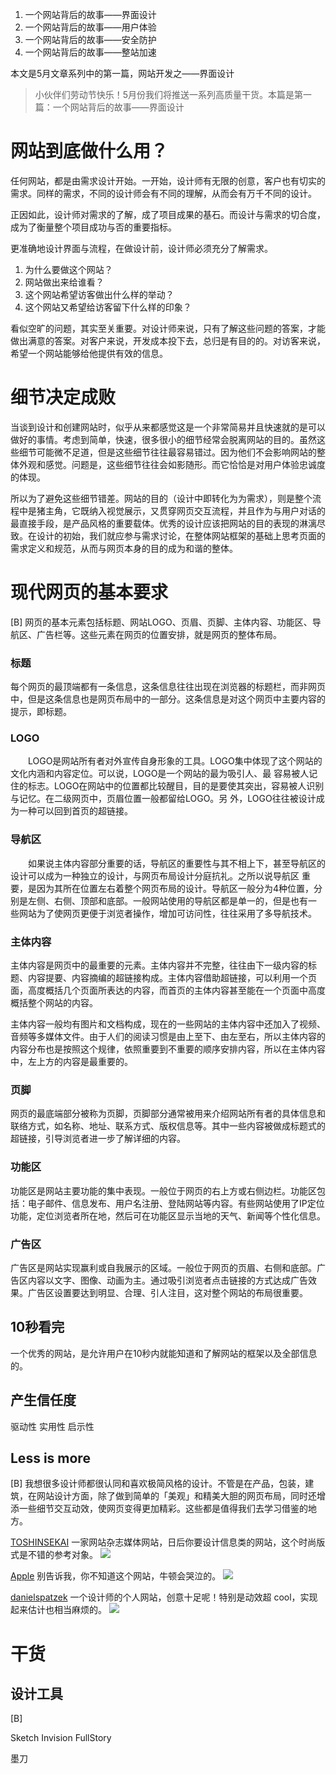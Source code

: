 1. 一个网站背后的故事——界面设计
1. 一个网站背后的故事——用户体验
1. 一个网站背后的故事——安全防护
1. 一个网站背后的故事——整站加速

本文是5月文章系列中的第一篇，网站开发之——界面设计

> 小伙伴们劳动节快乐！5月份我们将推送一系列高质量干货。本篇是第一篇：一个网站背后的故事——界面设计

# 网站到底做什么用？

任何网站，都是由需求设计开始。一开始，设计师有无限的创意，客户也有切实的需求。同样的需求，不同的设计师会有不同的理解，从而会有万千不同的设计。

正因如此，设计师对需求的了解，成了项目成果的基石。而设计与需求的切合度，成为了衡量整个项目成功与否的重要指标。

更准确地设计界面与流程，在做设计前，设计师必须充分了解需求。

1. 为什么要做这个网站？
1. 网站做出来给谁看？
1. 这个网站希望访客做出什么样的举动？
1. 这个网站又希望给访客留下什么样的印象？

看似空旷的问题，其实至关重要。对设计师来说，只有了解这些问题的答案，才能做出满意的答案。对客户来说，开发成本投下去，总归是有目的的。对访客来说，希望一个网站能够给他提供有效的信息。

# 细节决定成败

当谈到设计和创建网站时，似乎从来都感觉这是一个非常简易并且快速就的是可以做好的事情。考虑到简单，快速，很多很小的细节经常会脱离网站的目的。虽然这些细节可能微不足道，但是这些细节往往最容易错过。因为他们不会影响网站的整体外观和感觉。问题是，这些细节往往会如影随形。而它恰恰是对用户体验忠诚度的体现。

所以为了避免这些细节错差。网站的目的（设计中即转化为为需求），则是整个流程中是猪主角，它既纳入视觉展示，又贯穿网页交互流程，并且作为与用户对话的最直接手段，是产品风格的重要载体。优秀的设计应该把网站的目的表现的淋漓尽致。在设计的初始，我们就应参与需求讨论，在整体网站框架的基础上思考页面的需求定义和规范，从而与网页本身的目的成为和谐的整体。

# 现代网页的基本要求

[B]
网页的基本元素包括标题、网站LOGO、页眉、页脚、主体内容、功能区、导航区、广告栏等。这些元素在网页的位置安排，就是网页的整体布局。

### 标题

每个网页的最顶端都有一条信息，这条信息往往出现在浏览器的标题栏，而非网页中，但是这条信息也是网页布局中的一部分。这条信息是对这个网页中主要内容的提示，即标题。

### LOGO

　　LOGO是网站所有者对外宣传自身形象的工具。LOGO集中体现了这个网站的文化内涵和内容定位。可以说，LOGO是一个网站的最为吸引人、最 容易被人记住的标志。LOGO在网站中的位置都比较醒目，目的是要使其突出，容易被人识别与记忆。在二级网页中，页眉位置一般都留给LOGO。另 外，LOGO往往被设计成为一种可以回到首页的超链接。

### 导航区

　　如果说主体内容部分重要的话，导航区的重要性与其不相上下，甚至导航区的设计可以成为一种独立的设计，与网页布局设计分庭抗礼。之所以说导航区 重要，是因为其所在位置左右着整个网页布局的设计。导航区一般分为4种位置，分别是左侧、右侧、顶部和底部。一般网站使用的导航区都是单一的，但是也有一 些网站为了使网页更便于浏览者操作，增加可访问性，往往采用了多导航技术。

### 主体内容

主体内容是网页中的最重要的元素。主体内容并不完整，往往由下一级内容的标题、内容提要、内容摘编的超链接构成。主体内容借助超链接，可以利用一个页面，高度概括几个页面所表达的内容，而首页的主体内容甚至能在一个页面中高度概括整个网站的内容。

主体内容一般均有图片和文档构成，现在的一些网站的主体内容中还加入了视频、音频等多媒体文件。由于人们的阅读习惯是由上至下、由左至右，所以主体内容的内容分布也是按照这个规律，依照重要到不重要的顺序安排内容，所以在主体内容中，左上方的内容是最重要的。

### 页脚

网页的最底端部分被称为页脚，页脚部分通常被用来介绍网站所有者的具体信息和联络方式，如名称、地址、联系方式、版权信息等。其中一些内容被做成标题式的超链接，引导浏览者进一步了解详细的内容。

### 功能区

功能区是网站主要功能的集中表现。一般位于网页的右上方或右侧边栏。功能区包括：电子邮件、信息发布、用户名注册、登陆网站等内容。有些网站使用了IP定位功能，定位浏览者所在地，然后可在功能区显示当地的天气、新闻等个性化信息。

### 广告区

广告区是网站实现赢利或自我展示的区域。一般位于网页的页眉、右侧和底部。广告区内容以文字、图像、动画为主。通过吸引浏览者点击链接的方式达成广告效果。广告区设置要达到明显、合理、引人注目，这对整个网站的布局很重要。

## 10秒看完

一个优秀的网站，是允许用户在10秒内就能知道和了解网站的框架以及全部信息的。 

## 产生信任度
驱动性
实用性
启示性
## Less is more

[B]
我想很多设计师都很认同和喜欢极简风格的设计。不管是在产品，包装，建筑，在网站设计方面，除了做到简单的「美观」和精美大胆的网页布局，同时还增添一些细节交互动效，使网页变得更加精彩。这些都是值得我们去学习借鉴的地方。

[TOSHINSEKAI](http://toshin-sekai.com/ "TOSHINSEKAI")
一家网站杂志媒体网站，日后你要设计信息类的网站，这个时尚版式是不错的参考对象。
![](/assets/uisdc-web-20170429-9.jpg)

[Apple](/www.apple.com.au)
别告诉我，你不知道这个网站，牛顿会哭泣的。
![](/assets/115-800x581.png)

[danielspatzek](http://www.danielspatzek.com/ "Danielspatzek.com")
一个设计师的个人网站，创意十足呢！特别是动效超 cool，实现起来估计也相当麻烦的。
![](/assets/uisdc-web-20170429-18.jpg)

# 干货

## 设计工具
[B]

Sketch
Invision
FullStory

墨刀


# 